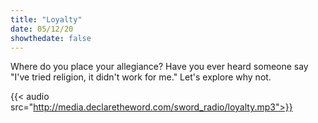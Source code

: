```yaml
---
title: "Loyalty"
date: 05/12/20
showthedate: false
---
```


Where do you place your allegiance? Have you ever heard someone say "I've tried religion, it didn't work for me." Let's explore why not.
<!--more-->
{{< audio src="http://media.declaretheword.com/sword_radio/loyalty.mp3">}}